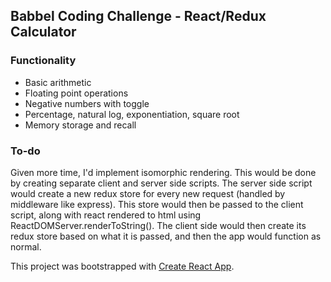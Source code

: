 ## Babbel Coding Challenge - React/Redux Calculator

### Functionality
- Basic arithmetic
- Floating point operations
- Negative numbers with toggle
- Percentage, natural log, exponentiation, square root
- Memory storage and recall

### To-do
Given more time, I'd implement isomorphic rendering. This would be done by creating separate client and server side scripts. The server side script would create a new redux store for every new request (handled by middleware like express). This store would then be passed to the client script, along with react rendered to html using ReactDOMServer.renderToString(). The client side would then create its redux store based on what it is passed, and then the app would function as normal.

This project was bootstrapped with [Create React App](https://github.com/facebook/create-react-app).
